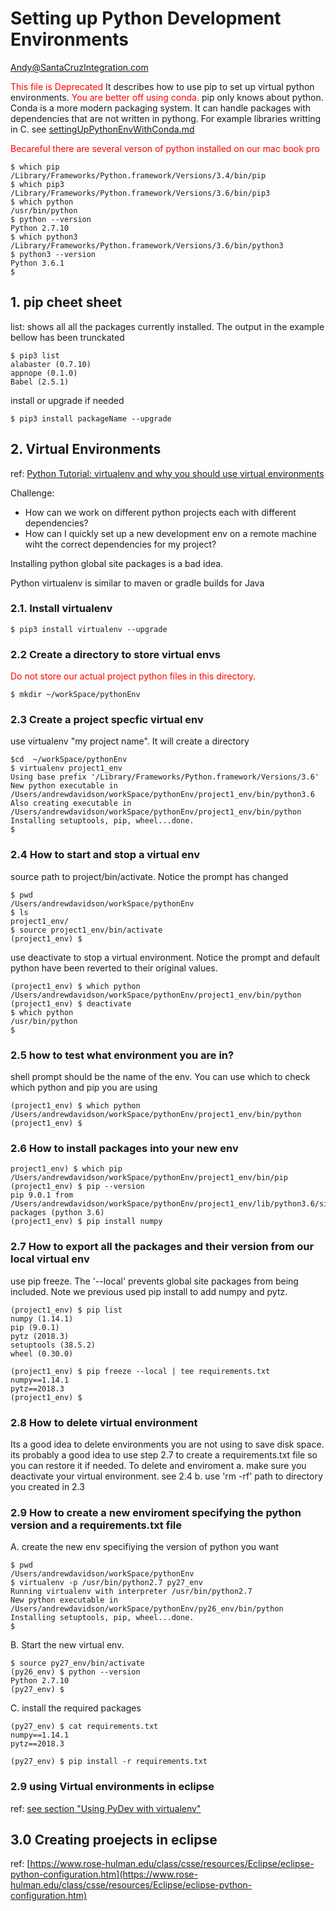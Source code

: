 # Setting up Python Development Environments
Andy@SantaCruzIntegration.com

<span style="color:red">This file is Deprecated</span>
It describes how to use pip to set up virtual python environments. <span style="color:red">You are better off using conda.</span> pip only knows about python. Conda is a more modern packaging system. It can handle packages with dependencies that are not written in pythong. For example libraries writting in C. see [settingUpPythonEnvWithConda.md](./settingUpPythonEnvWithConda.md)

<span style="color:red">Becareful there are several verson of python installed on our mac book pro</span>

```
$ which pip
/Library/Frameworks/Python.framework/Versions/3.4/bin/pip
$ which pip3
/Library/Frameworks/Python.framework/Versions/3.6/bin/pip3
$ which python
/usr/bin/python
$ python --version
Python 2.7.10
$ which python3
/Library/Frameworks/Python.framework/Versions/3.6/bin/python3
$ python3 --version
Python 3.6.1
$ 
```

## 1. pip cheet sheet

list: shows all all the packages currently installed. The output in the example bellow has been trunckated
```
$ pip3 list 
alabaster (0.7.10)
appnope (0.1.0)
Babel (2.5.1)
```

install or upgrade if needed
```
$ pip3 install packageName --upgrade
```

## 2. Virtual Environments

ref: [Python Tutorial: virtualenv and why you should use virtual environments](https://www.youtube.com/watch?v=N5vscPTWKOk)

Challenge: 
* How can we work on different python projects each with different dependencies?
* How can I quickly set up a new development env on a remote machine wiht the correct dependencies for my project?

Installing python global site packages is a bad idea.

Python virtualenv is similar to maven or gradle builds for Java

### 2.1. Install virtualenv
```
$ pip3 install virtualenv --upgrade
```

### 2.2 Create a directory to store virtual envs
<span style="color:red">Do not store our actual project python files in this directory.</span>
```
$ mkdir ~/workSpace/pythonEnv
```

### 2.3 Create a project specfic virtual env
use virtualenv "my project name". It will create a directory
```
$cd  ~/workSpace/pythonEnv
$ virtualenv project1_env
Using base prefix '/Library/Frameworks/Python.framework/Versions/3.6'
New python executable in /Users/andrewdavidson/workSpace/pythonEnv/project1_env/bin/python3.6
Also creating executable in /Users/andrewdavidson/workSpace/pythonEnv/project1_env/bin/python
Installing setuptools, pip, wheel...done.
$ 
```

### 2.4 How to start and stop  a virtual env
source path to project/bin/activate. Notice the prompt has changed

```
$ pwd
/Users/andrewdavidson/workSpace/pythonEnv
$ ls
project1_env/
$ source project1_env/bin/activate
(project1_env) $
```

use deactivate to stop a virtual environment. Notice the prompt and default python have been reverted to their original values.
```
(project1_env) $ which python
/Users/andrewdavidson/workSpace/pythonEnv/project1_env/bin/python
(project1_env) $ deactivate
$ which python
/usr/bin/python
$ 
```

### 2.5 how to test what environment you are in?
shell prompt should be the name of the env. You can use which to check which python and pip you are using
```
(project1_env) $ which python
/Users/andrewdavidson/workSpace/pythonEnv/project1_env/bin/python
(project1_env) $ 
```

### 2.6 How to install packages into your new env
```
project1_env) $ which pip
/Users/andrewdavidson/workSpace/pythonEnv/project1_env/bin/pip
(project1_env) $ pip --version
pip 9.0.1 from /Users/andrewdavidson/workSpace/pythonEnv/project1_env/lib/python3.6/site-packages (python 3.6)
(project1_env) $ pip install numpy
```

### 2.7 How to export all the packages and their version from our local virtual env
use pip freeze. The '--local' prevents global site packages from being included. Note we previous used pip install to add numpy and pytz. 
```
(project1_env) $ pip list
numpy (1.14.1)
pip (9.0.1)
pytz (2018.3)
setuptools (38.5.2)
wheel (0.30.0)

(project1_env) $ pip freeze --local | tee requirements.txt
numpy==1.14.1
pytz==2018.3
(project1_env) $ 
```

### 2.8 How to delete virtual environment
Its a good idea to delete environments you are not using to save disk space. its probably a good idea to use step 2.7 to create a requirements.txt file so you can restore it if needed. To delete and enviroment 
a. make sure you deactivate your virtual environment. see 2.4
b. use 'rm -rf' path to directory you created in 2.3

### 2.9 How to create a new enviroment specifying the python version and a requirements.txt file

A. create the new env specifiying the version of python you want
```
$ pwd
/Users/andrewdavidson/workSpace/pythonEnv
$ virtualenv -p /usr/bin/python2.7 py27_env
Running virtualenv with interpreter /usr/bin/python2.7
New python executable in /Users/andrewdavidson/workSpace/pythonEnv/py26_env/bin/python
Installing setuptools, pip, wheel...done.
$ 
```

B. Start the new virtual env.
```
$ source py27_env/bin/activate
(py26_env) $ python --version
Python 2.7.10
(py27_env) $ 
```

C. install the required packages
```
(py27_env) $ cat requirements.txt 
numpy==1.14.1
pytz==2018.3

(py27_env) $ pip install -r requirements.txt 
```

### 2.9 using Virtual environments in eclipse
ref: [see section "Using PyDev with virtualenv"](https://www.caktusgroup.com/blog/2011/08/31/getting-started-using-python-eclipse/)

## 3.0 Creating proejects in eclipse
ref: [https://www.rose-hulman.edu/class/csse/resources/Eclipse/eclipse-python-configuration.htm](https://www.rose-hulman.edu/class/csse/resources/Eclipse/eclipse-python-configuration.htm)

